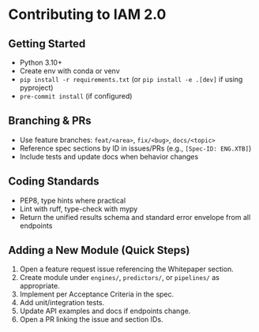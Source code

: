 # Contributing to IAM 2.0

## Getting Started
- Python 3.10+
- Create env with conda or venv
- `pip install -r requirements.txt` (or `pip install -e .[dev]` if using pyproject)
- `pre-commit install` (if configured)

## Branching & PRs
- Use feature branches: `feat/<area>`, `fix/<bug>`, `docs/<topic>`
- Reference spec sections by ID in issues/PRs (e.g., `[Spec-ID: ENG.XTB]`)
- Include tests and update docs when behavior changes

## Coding Standards
- PEP8, type hints where practical
- Lint with ruff, type-check with mypy
- Return the unified results schema and standard error envelope from all endpoints

## Adding a New Module (Quick Steps)
1. Open a feature request issue referencing the Whitepaper section.
2. Create module under `engines/`, `predictors/`, or `pipelines/` as appropriate.
3. Implement per Acceptance Criteria in the spec.
4. Add unit/integration tests.
5. Update API examples and docs if endpoints change.
6. Open a PR linking the issue and section IDs.
